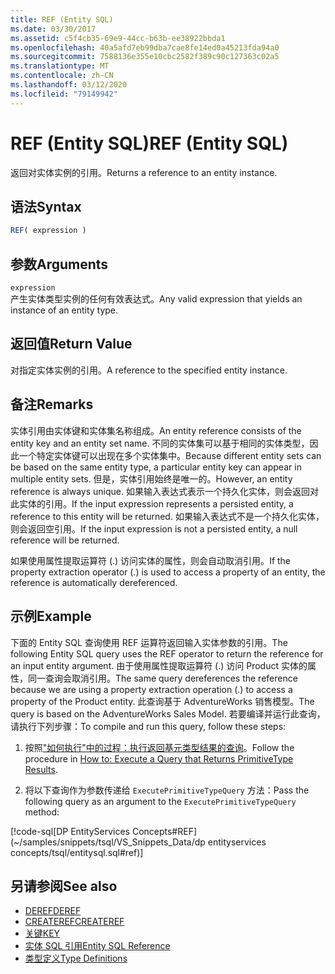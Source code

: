 ```yaml
---
title: REF (Entity SQL)
ms.date: 03/30/2017
ms.assetid: c5f4cb35-69e9-44cc-b63b-ee38922bbda1
ms.openlocfilehash: 40a5afd7eb99dba7cae8fe14ed0a45213fda94a0
ms.sourcegitcommit: 7588136e355e10cbc2582f389c90c127363c02a5
ms.translationtype: MT
ms.contentlocale: zh-CN
ms.lasthandoff: 03/12/2020
ms.locfileid: "79149942"
---
```

# <a name="ref-entity-sql"></a><span data-ttu-id="2d490-102">REF (Entity SQL)</span><span class="sxs-lookup"><span data-stu-id="2d490-102">REF (Entity SQL)</span></span>
<span data-ttu-id="2d490-103">返回对实体实例的引用。</span><span class="sxs-lookup"><span data-stu-id="2d490-103">Returns a reference to an entity instance.</span></span>  
  
## <a name="syntax"></a><span data-ttu-id="2d490-104">语法</span><span class="sxs-lookup"><span data-stu-id="2d490-104">Syntax</span></span>  
  
```sql  
REF( expression )
```  
  
## <a name="arguments"></a><span data-ttu-id="2d490-105">参数</span><span class="sxs-lookup"><span data-stu-id="2d490-105">Arguments</span></span>  
 `expression`  
 <span data-ttu-id="2d490-106">产生实体类型实例的任何有效表达式。</span><span class="sxs-lookup"><span data-stu-id="2d490-106">Any valid expression that yields an instance of an entity type.</span></span>  
  
## <a name="return-value"></a><span data-ttu-id="2d490-107">返回值</span><span class="sxs-lookup"><span data-stu-id="2d490-107">Return Value</span></span>  
 <span data-ttu-id="2d490-108">对指定实体实例的引用。</span><span class="sxs-lookup"><span data-stu-id="2d490-108">A reference to the specified entity instance.</span></span>  
  
## <a name="remarks"></a><span data-ttu-id="2d490-109">备注</span><span class="sxs-lookup"><span data-stu-id="2d490-109">Remarks</span></span>  
 <span data-ttu-id="2d490-110">实体引用由实体键和实体集名称组成。</span><span class="sxs-lookup"><span data-stu-id="2d490-110">An entity reference consists of the entity key and an entity set name.</span></span> <span data-ttu-id="2d490-111">不同的实体集可以基于相同的实体类型，因此一个特定实体键可以出现在多个实体集中。</span><span class="sxs-lookup"><span data-stu-id="2d490-111">Because different entity sets can be based on the same entity type, a particular entity key can appear in multiple entity sets.</span></span> <span data-ttu-id="2d490-112">但是，实体引用始终是唯一的。</span><span class="sxs-lookup"><span data-stu-id="2d490-112">However, an entity reference is always unique.</span></span> <span data-ttu-id="2d490-113">如果输入表达式表示一个持久化实体，则会返回对此实体的引用。</span><span class="sxs-lookup"><span data-stu-id="2d490-113">If the input expression represents a persisted entity, a reference to this entity will be returned.</span></span> <span data-ttu-id="2d490-114">如果输入表达式不是一个持久化实体，则会返回空引用。</span><span class="sxs-lookup"><span data-stu-id="2d490-114">If the input expression is not a persisted entity, a null reference will be returned.</span></span>  
  
 <span data-ttu-id="2d490-115">如果使用属性提取运算符 (.) 访问实体的属性，则会自动取消引用。</span><span class="sxs-lookup"><span data-stu-id="2d490-115">If the property extraction operator (.) is used to access a property of an entity, the reference is automatically dereferenced.</span></span>  
  
## <a name="example"></a><span data-ttu-id="2d490-116">示例</span><span class="sxs-lookup"><span data-stu-id="2d490-116">Example</span></span>  
 <span data-ttu-id="2d490-117">下面的 Entity SQL 查询使用 REF 运算符返回输入实体参数的引用。</span><span class="sxs-lookup"><span data-stu-id="2d490-117">The following Entity SQL query uses the REF operator to return the reference for an input entity argument.</span></span> <span data-ttu-id="2d490-118">由于使用属性提取运算符 (.) 访问 Product 实体的属性，同一查询会取消引用。</span><span class="sxs-lookup"><span data-stu-id="2d490-118">The same query dereferences the reference because we are using a property extraction operation (.) to access a property of the Product entity.</span></span> <span data-ttu-id="2d490-119">此查询基于 AdventureWorks 销售模型。</span><span class="sxs-lookup"><span data-stu-id="2d490-119">The query is based on the AdventureWorks Sales Model.</span></span> <span data-ttu-id="2d490-120">若要编译并运行此查询，请执行下列步骤：</span><span class="sxs-lookup"><span data-stu-id="2d490-120">To compile and run this query, follow these steps:</span></span>  
  
1. <span data-ttu-id="2d490-121">按照["如何执行"中的过程：执行返回基元类型结果的查询](../how-to-execute-a-query-that-returns-primitivetype-results.md)。</span><span class="sxs-lookup"><span data-stu-id="2d490-121">Follow the procedure in [How to: Execute a Query that Returns PrimitiveType Results](../how-to-execute-a-query-that-returns-primitivetype-results.md).</span></span>  
  
2. <span data-ttu-id="2d490-122">将以下查询作为参数传递给 `ExecutePrimitiveTypeQuery` 方法：</span><span class="sxs-lookup"><span data-stu-id="2d490-122">Pass the following query as an argument to the `ExecutePrimitiveTypeQuery` method:</span></span>  
  
 [!code-sql[DP EntityServices Concepts#REF](~/samples/snippets/tsql/VS_Snippets_Data/dp entityservices concepts/tsql/entitysql.sql#ref)]  
  
## <a name="see-also"></a><span data-ttu-id="2d490-123">另请参阅</span><span class="sxs-lookup"><span data-stu-id="2d490-123">See also</span></span>

- [<span data-ttu-id="2d490-124">DEREF</span><span class="sxs-lookup"><span data-stu-id="2d490-124">DEREF</span></span>](deref-entity-sql.md)
- [<span data-ttu-id="2d490-125">CREATEREF</span><span class="sxs-lookup"><span data-stu-id="2d490-125">CREATEREF</span></span>](createref-entity-sql.md)
- [<span data-ttu-id="2d490-126">关键</span><span class="sxs-lookup"><span data-stu-id="2d490-126">KEY</span></span>](key-entity-sql.md)
- [<span data-ttu-id="2d490-127">实体 SQL 引用</span><span class="sxs-lookup"><span data-stu-id="2d490-127">Entity SQL Reference</span></span>](entity-sql-reference.md)
- [<span data-ttu-id="2d490-128">类型定义</span><span class="sxs-lookup"><span data-stu-id="2d490-128">Type Definitions</span></span>](type-definitions-entity-sql.md)
